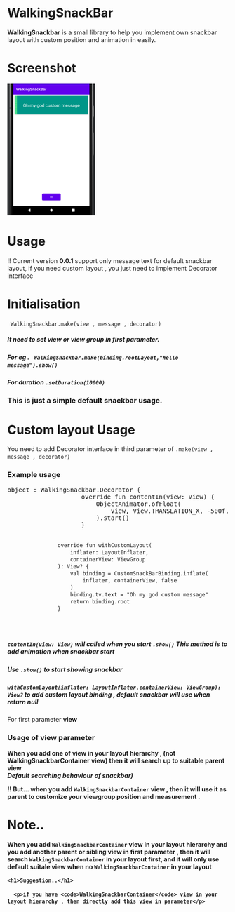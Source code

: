 # WalkingSnackBar

<p><strong>WalkingSnackbar</strong> is a small library to help you implement own snackbar layout with custom position and animation in easily.</p>

<h1>Screenshot</h1>
<img src="https://github.com/ZayPhyo01/WalkingSnackBar/blob/main/app/image/home.png" width="200" height = "300" title="hover text">

<h1>Usage</h1>
<p>‼️ Current version <b>0.0.1</b> support only message text for default snackbar layout, if you need custom layout , you just need to implement Decorator interface</p>

<h1>Initialisation</h1>

<code> WalkingSnackbar.make(view , message , decorator)</code>

<h5>It need to set view or view group in first parameter.</h5>


<h5>For eg .  <code> WalkingSnackbar.make(binding.rootLayout,"hello message").show()</code> </h5>

<h5>For duration <code>.setDuration(10000)</code> </h5>

<h3>This is just a simple default snackbar usage.</h3>

<h1>Custom layout Usage</h1>

<p>You need to add Decorator interface in third parameter of <code>.make(view , message , decorator)</code></p>
<h3>Example usage</h3>
  <pre><div>object : WalkingSnackbar.Decorator {
                    override fun contentIn(view: View) {
                        ObjectAnimator.ofFloat(
                            view, View.TRANSLATION_X, -500f, 0f
                        ).start()
                    }

                    override fun withCustomLayout(
                        inflater: LayoutInflater,
                        containerView: ViewGroup
                    ): View? {
                        val binding = CustomSnackBarBinding.inflate(
                            inflater, containerView, false
                        )
                        binding.tv.text = "Oh my god custom message"
                        return binding.root
                    }
  </div></pre>
  
  
  <h5><code>contentIn(view: View)</code> will called when you start <code>.show()</code> This method is to add animation when snackbar start</h5>
<h5>Use <code>.show()</code> to start showing snackbar </h5>

<h5><code>withCustomLayout(inflater: LayoutInflater,containerView: ViewGroup): View?</code> to add custom layout binding , default snackbar will use when return null</h5>

<p>For first parameter <b>view<b> </p>
  
  <h3>Usage of view parameter</h3>
  
  <p>When you add one of view in your layout hierarchy , <b>(not WalkingSnackbarContainer view)</b> then it will search up to suitable parent view<br>
    <i>Default searching behaviour of snackbar)</i>
</p>
  <p>‼️ But... when you add <code>WalkingSnackbarContainer</code> view , then it will use it as parent to customize your viewgroup position and measurement .</p>
  
  <h1>Note..</h1>
  
  <p>When you add <code>WalkingSnackbarContainer</code> view in your layout hierarchy
  and you add another parent or sibling view in first parameter , then it will search <code>WalkingSnackbarContainer</code> in your layout first,
    and it will only use default suitale view when no <code>WalkingSnackbarContainer</code> in your layout
  </p>
  
    <h1>Suggestion..</h1>
  
      <p>if you have <code>WalkingSnackbarContainer</code> view in your layout hierarchy , then directly add this view in parameter</p>
 
  
